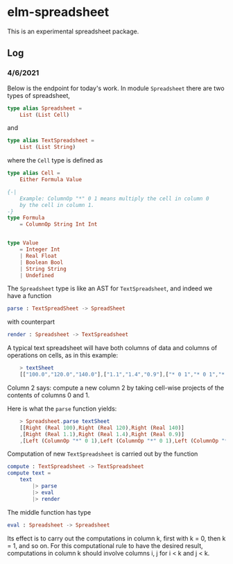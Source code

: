# elm-spreadsheet

This is an experimental spreadsheet package.


## Log

### 4/6/2021

Below is the endpoint for today's work. In module
`Spreadsheet` there are two types of spreadsheet,

```elm
type alias Spreadsheet =
    List (List Cell)
```

and
```elm
type alias TextSpreadsheet =
    List (List String)
```

where the `Cell` type is defined as 

```elm
type alias Cell =
    Either Formula Value

{-|
    Example: ColumnOp "*" 0 1 means multiply the cell in column 0
    by the cell in column 1.
-}
type Formula
    = ColumnOp String Int Int


type Value
    = Integer Int
    | Real Float
    | Boolean Bool
    | String String
    | Undefined
```

The `Spreadsheet` type is like an AST for `TextSpreadsheet`,
and indeed we have a function 

```elm
parse : TextSpreadSheet -> SpreadSheet
```

with counterpart

```elm
render : Spreadsheet -> TextSpreadsheet
```

A typical text spreadsheet will have both columns
of data and columns of operations on cells, as in 
this example:

```elm
    > textSheet
    [["100.0","120.0","140.0"],["1.1","1.4","0.9"],["* 0 1","* 0 1","* 0 1"]]
```
Column 2 says: compute a new column 2 by taking cell-wise projects
of the contents of columns 0 and 1.

Here is what the `parse` function yields:

```elm
    > Spreadsheet.parse textSheet
    [[Right (Real 100),Right (Real 120),Right (Real 140)]
    ,[Right (Real 1.1),Right (Real 1.4),Right (Real 0.9)]
    ,[Left (ColumnOp "*" 0 1),Left (ColumnOp "*" 0 1),Left (ColumnOp "*" 0 1)]]
```

Computation of new `TextSpreadsheet` is carried out by the function

```elm
compute : TextSpreadsheet -> TextSpreadsheet
compute text =
    text
        |> parse
        |> eval
        |> render
```

The middle function has type

```elm
eval : Spreadsheet -> Spreadsheet
```

Its effect is to carry out the computations in column k, first with 
k = 0, then k = 1, and so on.  For this computational rule to have
the desired result, computations in column k should involve columns
i, j for i <  k and j < k.